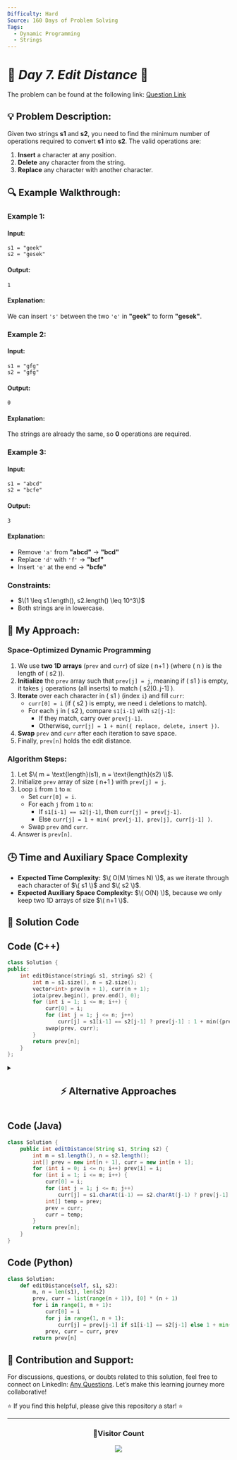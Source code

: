 ```yaml
---
Difficulty: Hard
Source: 160 Days of Problem Solving
Tags:
  - Dynamic Programming
  - Strings
---
```


# 🚀 _Day 7. Edit Distance_ 🧠

The problem can be found at the following link: [Question Link](https://www.geeksforgeeks.org/batch/gfg-160-problems/track/dynamic-programming-gfg-160/problem/edit-distance3702)

## 💡 **Problem Description:**

Given two strings **s1** and **s2**, you need to find the minimum number of operations required to convert **s1** into **s2**. The valid operations are:

1. **Insert** a character at any position.
2. **Delete** any character from the string.
3. **Replace** any character with another character.

## 🔍 **Example Walkthrough:**

### **Example 1:**

#### **Input:**

```
s1 = "geek"
s2 = "gesek"
```

#### **Output:**

```
1
```

#### **Explanation:**

We can insert `'s'` between the two `'e'` in **"geek"** to form **"gesek"**.

### **Example 2:**

#### **Input:**

```
s1 = "gfg"
s2 = "gfg"
```

#### **Output:**

```
0
```

#### **Explanation:**

The strings are already the same, so **0** operations are required.

### **Example 3:**

#### **Input:**

```
s1 = "abcd"
s2 = "bcfe"
```

#### **Output:**

```
3
```

#### **Explanation:**

- Remove `'a'` from **"abcd"** → **"bcd"**
- Replace `'d'` with `'f'` → **"bcf"**
- Insert `'e'` at the end → **"bcfe"**

### **Constraints:**

- $\(1 \leq s1.length(), s2.length() \leq 10^3\)$
- Both strings are in lowercase.

## 🎯 **My Approach:**

### **Space-Optimized Dynamic Programming**

1. We use **two 1D arrays** (`prev` and `curr`) of size \( n+1 \) (where \( n \) is the length of \( s2 \)).
2. **Initialize** the `prev` array such that `prev[j] = j`, meaning if \( s1 \) is empty, it takes `j` operations (all inserts) to match \( s2[0..j-1] \).
3. **Iterate** over each character in \( s1 \) (index `i`) and fill `curr`:
   - `curr[0] = i` (if \( s2 \) is empty, we need `i` deletions to match).
   - For each `j` in \( s2 \), compare `s1[i-1]` with `s2[j-1]`:
     - If they match, carry over `prev[j-1]`.
     - Otherwise, `curr[j] = 1 + min({ replace, delete, insert })`.
4. **Swap** `prev` and `curr` after each iteration to save space.
5. Finally, `prev[n]` holds the edit distance.

### **Algorithm Steps:**

1. Let $\( m = \text{length}(s1), n = \text{length}(s2) \)$.
2. Initialize `prev` array of size \( n+1 \) with `prev[j] = j`.
3. Loop `i` from `1` to `m`:
   - Set `curr[0] = i`.
   - For each `j` from `1` to `n`:
     - If `s1[i-1] == s2[j-1]`, then `curr[j] = prev[j-1]`.
     - Else `curr[j] = 1 + min( prev[j-1], prev[j], curr[j-1] )`.
   - Swap `prev` and `curr`.
4. Answer is `prev[n]`.

## 🕒 **Time and Auxiliary Space Complexity**

- **Expected Time Complexity:** $\( O(M \times N) \)$, as we iterate through each character of $\( s1 \)$ and $\( s2 \)$.
- **Expected Auxiliary Space Complexity:** $\( O(N) \)$, because we only keep two 1D arrays of size $\( n+1 \)$.

## 📝 **Solution Code**

## **Code (C++)**

```cpp
class Solution {
public:
    int editDistance(string& s1, string& s2) {
        int m = s1.size(), n = s2.size();
        vector<int> prev(n + 1), curr(n + 1);
        iota(prev.begin(), prev.end(), 0);
        for (int i = 1; i <= m; i++) {
            curr[0] = i;
            for (int j = 1; j <= n; j++)
                curr[j] = s1[i-1] == s2[j-1] ? prev[j-1] : 1 + min({prev[j-1], prev[j], curr[j-1]});
            swap(prev, curr);
        }
        return prev[n];
    }
};
```

<details>
  <summary><h2 align="center">⚡ Alternative Approaches</h2></summary>

## **2️⃣ Dynamic Programming (O(M _ N) Time, O(M _ N) Space)**

**Idea:**

- Create a 2D DP array where `dp[i][j]` represents the minimum operations to convert `s1[0...i-1]` to `s2[0...j-1]`.
- If characters match, carry forward the diagonal value.
- Otherwise, consider the minimum of insert, delete, and replace.

```cpp
class Solution {
public:
    int editDistance(string& s1, string& s2) {
        int m = s1.size(), n = s2.size();
        vector<vector<int>> dp(m + 1, vector<int>(n + 1));
        for (int i = 0; i <= m; i++) dp[i][0] = i;
        for (int j = 0; j <= n; j++) dp[0][j] = j;
        for (int i = 1; i <= m; i++) {
            for (int j = 1; j <= n; j++) {
                if (s1[i-1] == s2[j-1]) dp[i][j] = dp[i-1][j-1];
                else dp[i][j] = 1 + min({dp[i-1][j-1], dp[i-1][j], dp[i][j-1]});
            }
        }
        return dp[m][n];
    }
};
```

🔹 **More intuitive for understanding**  
🔹 **Easier to debug**

## **📊 Comparison of Approaches**

| **Approach**                | ⏱️ **Time Complexity** | 🗂️ **Space Complexity** | ✅ **Pros**              | ⚠️ **Cons**              |
| --------------------------- | ---------------------- | ----------------------- | ------------------------ | ------------------------ |
| **Space Optimized DP (1D)** | 🟡 O(M \* N)           | 🟢 O(N)                 | Efficient for large data | Slightly harder to debug |
| **DP (2D Table)**           | 🟡 O(M \* N)           | 🟡 O(M \* N)            | Easier to understand     | More memory-intensive    |

## 💡 **Best Choice?**

- ✅ **For learning concepts:** Use the **2D DP** approach.
- ✅ **For optimal performance:** Use the **Space Optimized DP** approach.

</details>

## **Code (Java)**

```java
class Solution {
    public int editDistance(String s1, String s2) {
        int m = s1.length(), n = s2.length();
        int[] prev = new int[n + 1], curr = new int[n + 1];
        for (int i = 0; i <= n; i++) prev[i] = i;
        for (int i = 1; i <= m; i++) {
            curr[0] = i;
            for (int j = 1; j <= n; j++)
                curr[j] = s1.charAt(i-1) == s2.charAt(j-1) ? prev[j-1] : 1 + Math.min(prev[j-1], Math.min(prev[j], curr[j-1]));
            int[] temp = prev;
            prev = curr;
            curr = temp;
        }
        return prev[n];
    }
}
```

## **Code (Python)**

```python
class Solution:
    def editDistance(self, s1, s2):
        m, n = len(s1), len(s2)
        prev, curr = list(range(n + 1)), [0] * (n + 1)
        for i in range(1, m + 1):
            curr[0] = i
            for j in range(1, n + 1):
                curr[j] = prev[j-1] if s1[i-1] == s2[j-1] else 1 + min(prev[j-1], prev[j], curr[j-1])
            prev, curr = curr, prev
        return prev[n]
```

## 🎯 **Contribution and Support:**

For discussions, questions, or doubts related to this solution, feel free to connect on LinkedIn: [Any Questions](https://www.linkedin.com/in/patel-hetkumar-sandipbhai-8b110525a/). Let’s make this learning journey more collaborative!

⭐ If you find this helpful, please give this repository a star! ⭐

---

<div align="center">
  <h3><b>📍Visitor Count</b></h3>
</div>

<p align="center">
  <img src="https://profile-counter.glitch.me/Hunterdii/count.svg" />
</p>
